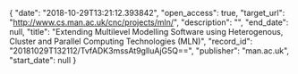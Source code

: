 {
  "date": "2018-10-29T13:21:12.393842", 
  "open_access": true, 
  "target_url": "http://www.cs.man.ac.uk/cnc/projects/mln/", 
  "description": "", 
  "end_date": null, 
  "title": "Extending Multilevel Modelling Software using Heterogenous, Cluster and Parallel Computing Technologies (MLN)", 
  "record_id": "20181029T132112/TvfADK3mssAt9glluAjG5Q==", 
  "publisher": "man.ac.uk", 
  "start_date": null
}

